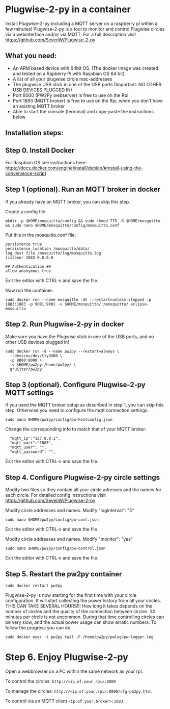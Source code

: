 # Plugwise-2-py in a container

Install Plugwise-2-py including a MQTT server on a raspberry pi within a few minutes!
Plugwise-2-py is a tool to monitor and control Plugwise circles via a webinterface and/or via MQTT. For a full description visit https://github.com/SevenW/Plugwise-2-py

## What you need:
* An ARM based device with 64bit OS. (The docker image was created and tested on a Rapberry Pi with Raspbian OS 64 bit).
* A list of all your plugwise circle mac-addresses
* The plugwise USB stick in one of the USB ports (Important: NO OTHER USB DEVICES PLUGGED IN)
* Port 8000 (PW2Py webserver) is free to use on the Rpi
* Port 1883 (MQTT broker) is free to use on the Rpi, when you don't have an existing MQTT broker
* Able to start the console (terminal) and copy-paste the instructions below

## Installation steps:

## Step 0. Install Docker
For Raspbian OS see instructions here: https://docs.docker.com/engine/install/debian/#install-using-the-convenience-script


## Step 1 (optional). Run an MQTT broker in docker
If you already have an MQTT broker, you can skip this step.

Create a config file:
```
mkdir -p $HOME/mosquitto/config && sudo chmod 775 -R $HOME/mosquitto && sudo nano $HOME/mosquitto/config/mosquitto.conf
```

Put this in the mosquitto.conf file:
```
persistence true
persistence_location /mosquitto/data/
log_dest file /mosquitto/log/mosquitto.log
listener 1883 0.0.0.0

## Authentication ##
allow_anonymous true
```
Exit the editor with CTRL-x and save the file.

Now run the container:
```
sudo docker run --name mosquitto -dt --restart=unless-stopped -p 1883:1883 -p 9001:9001 -v $HOME/mosquitto/:/mosquitto/ eclipse-mosquitto
```

## Step 2. Run Plugwise-2-py in docker
Make sure you have the Plugwise stick in one of the USB ports, and no other USB devices plugged in!
```
sudo docker run -d --name pw2py --restart=always \
  --device=/dev/ttyUSB0 \
  -p 8000:8000 \
  -v $HOME/pw2py:/home/pw2py/ \
  gruijter/pw2py
```

## Step 3 (optional). Configure Plugwise-2-py MQTT settings
If you used the MQTT broker setup as described in step 1, you can skip this step. Otherwise you need to configure the mqtt connection settings.

```
sudo nano $HOME/pw2py/config/pw-hostconfig.json
```
Change the corresponding info to match that of your MQTT broker:
```
  "mqtt_ip":"127.0.0.1",
  "mqtt_port":"1883",
  "mqtt_user": "",
  "mqtt_password": "",
```
Exit the editor with CTRL-x and save the file.


## Step 4. Configure Plugwise-2-py circle settings

Modify two files so they contain all your circle adresses and the names for each circle.
For detailed config instructions visit https://github.com/SevenW/Plugwise-2-py

Modify circle addresses and names. Modify "loginterval": "5"
```
sudo nano $HOME/pw2py/config/pw-conf.json
```
Exit the editor with CTRL-x and save the file


Modify circle addresses and names. Modify "monitor": "yes"
```
sudo nano $HOME/pw2py/config/pw-control.json
```
Exit the editor with CTRL-x and save the file.


## Step 5. Restart the pw2py container
```
sudo docker restart pw2py
```

Plugwise-2-py is now starting for the first time with your circle configuration. It will start collecting the power history from all your circles. THIS CAN TAKE SEVERAL HOURS!!! How long it takes depends on the number of circles and the quality of the connection between circles. 30 minutes per circle is not uncommon. During that time controlling circles can be very slow, and the actual power usage can show erratic numbers. To follow the progress you can do:
```
sudo docker exec -t pw2py tail -F /home/pw2py/pwlog/pw-logger.log
```

# Step 6. Enjoy Plugwise-2-py
Open a webbrowser on a PC within the same network as your rpi.

To control the circles: `http://<ip.of.your.rpi>:8000`

To manage the circles: `http://<ip.of.your.rpi>:8000/cfg-pw2py.html`

To control via an MQTT client `<ip.of.your.broker>:1883`



